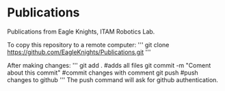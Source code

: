 # Publications
Publications from Eagle Knights, ITAM Robotics Lab.

To copy this repository to a remote computer:
'''
git clone https://github.com/EagleKnights/Publications.git
'''

After making changes:
'''
git add . 					#adds all files
git commit -m "Coment about this commit" 	#commit changes with comment
git push 					#push changes to github
'''
The push command will ask for github authentication.

